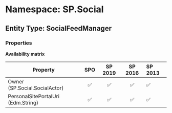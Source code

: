 # Namespace: SP.Social

## Entity Type: SocialFeedManager

### Properties

**Availability matrix**

Property | SPO | SP 2019 | SP 2016 | SP 2013
----------|:---:|:-------:|:-------:|:-------
Owner (SP.Social.SocialActor) | ✅ | ✅ | ✅ | ✅
PersonalSitePortalUri (Edm.String) | ✅ | ✅ | ✅ | ✅

